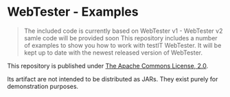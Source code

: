 # WebTester - Examples
> The included code is currently based on WebTester v1 - WebTester v2 samle code will be provided soon
This repository includes a number of examples to show you how to work with testIT WebTester.
It will be kept up to date with the newest released version of WebTester.

This repository is published under [The Apache Commons License, 2.0](http://www.apache.org/licenses/LICENSE-2.0.txt).

Its artifact are not intended to be distributed as JARs.
They exist purely for demonstration purposes.
